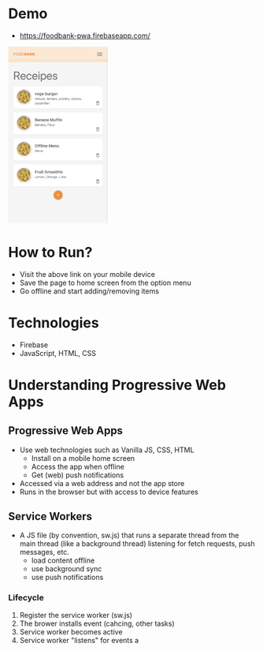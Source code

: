 # Demo
- https://foodbank-pwa.firebaseapp.com/
<img src="https://github.com/danlee0528/FoodBank-ProgressiveWebApp/blob/main/Screen%20Shot%202021-02-15%20at%2010.54.49%20PM.png" width="40%"/>

# How to Run? 
- Visit the above link on your mobile device
- Save the page to home screen from the option menu
- Go offline and start adding/removing items


# Technologies
- Firebase
- JavaScript, HTML, CSS

# Understanding Progressive Web Apps
## Progressive Web Apps
- Use web technologies such as Vanilla JS, CSS, HTML
    - Install on a mobile home screen
    - Access the app when offline
    - Get (web) push notifications
- Accessed via a web address and not the app store
- Runs in the browser but with access to device features

## Service Workers
- A JS file (by convention, sw.js) that runs a separate thread from the main thread (like a background thread) listening for fetch requests, push messages, etc.
    - load content offline
    - use background sync
    - use push notifications
### Lifecycle
1. Register the service worker (sw.js) 
2. The brower installs event (cahcing, other tasks)
3. Service worker becomes active
4. Service worker "listens" for events
a
